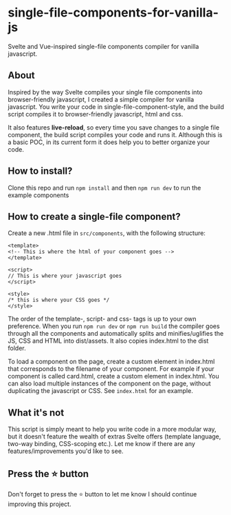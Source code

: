 # single-file-components-for-vanilla-js

Svelte and Vue-inspired single-file components compiler for vanilla javascript.

## About

Inspired by the way Svelte compiles your single file components into browser-friendly javascript, I created a simple compiler for vanilla javascript. You write your code in single-file-component-style, and the build script compiles it to browser-friendly javascript, html and css.

It also features **live-reload**, so every time you save changes to a single file component, the build script compiles your code and runs it. Although this is a basic POC, in its current form it does help you to better organize your code.

## How to install?

Clone this repo and run `npm install` and then `npm run dev` to run the example components

## How to create a single-file component?

Create a new .html file in `src/components`, with the following structure:

    <template>
    <!-- This is where the html of your component goes -->
    </template>

    <script>
    // This is where your javascript goes
    </script>

    <style>
    /* this is where your CSS goes */
    </style>

The order of the template-, script- and css- tags is up to your own preference. When you run `npm run dev` or `npm run build` the compiler goes through all the components and automatically splits and minifies/uglifies the JS, CSS and HTML into dist/assets. It also copies index.html to the dist folder.

To load a component on the page, create a custom element in index.html that corresponds to the filename of your component. For example if your component is called card.html, create a custom element <card></card> in index.html. You can also load multiple instances of the component on the page, without duplicating the javascript or CSS. See `index.html` for an example.

## What it's not

This script is simply meant to help you write code in a more modular way, but it doesn't feature the wealth of extras Svelte offers (template language, two-way binding, CSS-scoping etc.). Let me know if there are any features/improvements you'd like to see.

## Press the :star: button

Don't forget to press the :star: button to let me know I should continue improving this project.
